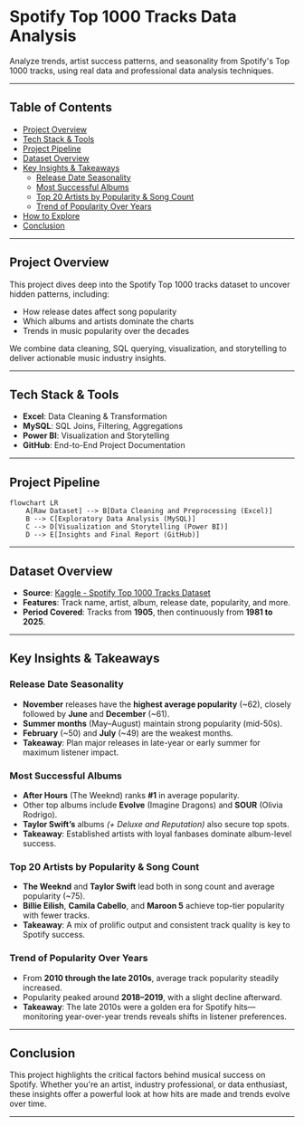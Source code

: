 # Spotify Top 1000 Tracks Data Analysis

Analyze trends, artist success patterns, and seasonality from Spotify's Top 1000 tracks, using real data and professional data analysis techniques.

---

## Table of Contents
- [Project Overview](#project-overview)
- [Tech Stack & Tools](#tech-stack--tools)
- [Project Pipeline](#project-pipeline)
- [Dataset Overview](#dataset-overview)
- [Key Insights & Takeaways](#key-insights--takeaways)
  - [Release Date Seasonality](#release-date-seasonality)
  - [Most Successful Albums](#most-successful-albums)
  - [Top 20 Artists by Popularity & Song Count](#top-20-artists-by-popularity--song-count)
  - [Trend of Popularity Over Years](#trend-of-popularity-over-years)
- [How to Explore](#how-to-explore)
- [Conclusion](#conclusion)

---

## Project Overview
This project dives deep into the Spotify Top 1000 tracks dataset to uncover hidden patterns, including:
- How release dates affect song popularity
- Which albums and artists dominate the charts
- Trends in music popularity over the decades

We combine data cleaning, SQL querying, visualization, and storytelling to deliver actionable music industry insights.

---

## Tech Stack & Tools
- **Excel**: Data Cleaning & Transformation
- **MySQL**: SQL Joins, Filtering, Aggregations
- **Power BI**: Visualization and Storytelling
- **GitHub**: End-to-End Project Documentation

---

## Project Pipeline
```mermaid
flowchart LR
    A[Raw Dataset] --> B[Data Cleaning and Preprocessing (Excel)]
    B --> C[Exploratory Data Analysis (MySQL)]
    C --> D[Visualization and Storytelling (Power BI)]
    D --> E[Insights and Final Report (GitHub)]

```

---

## Dataset Overview
- **Source**: [Kaggle - Spotify Top 1000 Tracks Dataset](#)
- **Features**: Track name, artist, album, release date, popularity, and more.
- **Period Covered**: Tracks from **1905**, then continuously from **1981 to 2025**.

---

## Key Insights & Takeaways

### Release Date Seasonality
- **November** releases have the **highest average popularity** (~62), closely followed by **June** and **December** (~61).
- **Summer months** (May–August) maintain strong popularity (mid-50s).
- **February** (~50) and **July** (~49) are the weakest months.
- **Takeaway**: Plan major releases in late-year or early summer for maximum listener impact.

### Most Successful Albums
- **After Hours** (The Weeknd) ranks **#1** in average popularity.
- Other top albums include **Evolve** (Imagine Dragons) and **SOUR** (Olivia Rodrigo).
- **Taylor Swift’s** albums *(+ Deluxe and Reputation)* also secure top spots.
- **Takeaway**: Established artists with loyal fanbases dominate album-level success.

### Top 20 Artists by Popularity & Song Count
- **The Weeknd** and **Taylor Swift** lead both in song count and average popularity (~75).
- **Billie Eilish**, **Camila Cabello**, and **Maroon 5** achieve top-tier popularity with fewer tracks.
- **Takeaway**: A mix of prolific output and consistent track quality is key to Spotify success.

### Trend of Popularity Over Years
- From **2010 through the late 2010s**, average track popularity steadily increased.
- Popularity peaked around **2018–2019**, with a slight decline afterward.
- **Takeaway**: The late 2010s were a golden era for Spotify hits—monitoring year-over-year trends reveals shifts in listener preferences.

---

## Conclusion
This project highlights the critical factors behind musical success on Spotify. Whether you're an artist, industry professional, or data enthusiast, these insights offer a powerful look at how hits are made and trends evolve over time.

---
